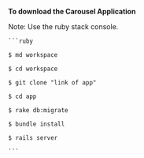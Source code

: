 __To download the Carousel Application__
  
  Note: Use the ruby stack console.
  
    ```ruby
	
	$ md workspace
	
	$ cd workspace
	
	$ git clone "link of app"
	
	$ cd app
	
	$ rake db:migrate
	
	$ bundle install
	
	$ rails server
	
	```
   
 